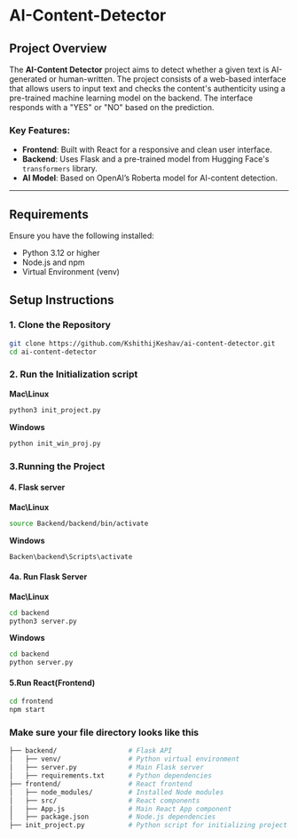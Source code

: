 # AI-Content-Detector

## Project Overview

The **AI-Content Detector** project aims to detect whether a given text is AI-generated or human-written. The project consists of a web-based interface that allows users to input text and checks the content's authenticity using a pre-trained machine learning model on the backend. The interface responds with a "YES" or "NO" based on the prediction.

### Key Features:
- **Frontend**: Built with React for a responsive and clean user interface.
- **Backend**: Uses Flask and a pre-trained model from Hugging Face's `transformers` library.
- **AI Model**: Based on OpenAI’s Roberta model for AI-content detection.

---

## Requirements

Ensure you have the following installed:
- Python 3.12 or higher
- Node.js and npm
- Virtual Environment (venv)

## Setup Instructions

### 1. Clone the Repository

```bash
git clone https://github.com/KshithijKeshav/ai-content-detector.git
cd ai-content-detector
```

### 2. Run the  Initialization script
**Mac\Linux**
```python
python3 init_project.py
```
**Windows**
```python
python init_win_proj.py
```
### 3.Running the Project
#### 4. Flask server
**Mac\Linux**
```bash
source Backend/backend/bin/activate
```
**Windows**
```bash
Backen\backend\Scripts\activate
```

#### 4a. Run Flask Server
**Mac\Linux**
```bash
cd backend
python3 server.py
```
**Windows**
```bash
cd backend
python server.py
```
#### 5.Run React(Frontend)
```bash
cd frontend
npm start
```
### Make sure your file directory looks like this
```bash
├── backend/                  # Flask API
│   ├── venv/                 # Python virtual environment
│   ├── server.py             # Main Flask server
│   ├── requirements.txt      # Python dependencies
├── frontend/                 # React frontend
│   ├── node_modules/         # Installed Node modules
│   ├── src/                  # React components
│   ├── App.js                # Main React App component
│   ├── package.json          # Node.js dependencies
├── init_project.py           # Python script for initializing project
```
